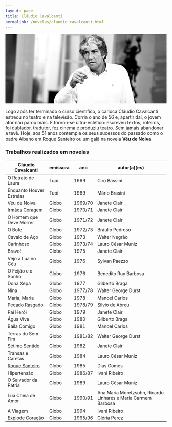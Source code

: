 ```yaml
---
layout: page
title: Cláudio Cavalcanti
permalink: /novelas/claudio_cavalcanti.html
---
```


![Claudio Cavalcanti](/novelas/img/claudio_cavalcanti.jpg)

Logo após ter terminado o curso científico, o carioca Cláudio Cavalcanti estreou no teatro e na televisão. Corria o ano de 56 e, apartir daí, o jovem ator não parou mais. E tornou-se ultra-eclético: escreveu textos, roteiros, foi dublador, tradutor, fez cinema e produziu teatro. Sem jamais abandonar a tevê. Hoje, aos 51 anos contempla os seus sucessos do passado como o padre Albano em Roque Santeiro ou um galã na novela **Véu de Noiva**.

### Trabalhos realizados em novelas

Cláudio Cavalcanti | emissora | ano | autor(a)(es)
------------------ | -------- | --- | ------------
O Retrato de Laura	| Tupi	| 1969	| Ciro Bassini
Enquanto Houver Estrelas | Tupi | 1969 | Mário Brasini
Véu de Noiva | Globo | 1969/70 | Janete Clair
[Irmãos Coragem](/novelas/irmaos_coragem.html) | Globo | 1970/71 | Janete Clair
O Homem que Deve Morrer | Globo | 1971/72 | Janete Clair
O Bofe | Globo | 1972/73 | Bráulio Pedroso
Cavalo de Aço | Globo | 1973 | Walter Negrão
Carinhoso | Globo | 1973/74 | Lauro César Muniz
Bravo! | Globo | 1975 | Janete Clair
Vejo a Lua no Céu | Globo | 1976 | Sylvan Paezzo
O Feijão e o Sonho | Globo | 1976 | Benedito Ruy Barbosa
Dona Xepa | Globo | 1977 | Gilberto Braga
Nina | Globo | 1977/78 | Walter George Durst
Maria, Maria | Globo | 1978 | Manoel Carlos
Pecado Rasgado | Globo | 1978/79 | Sílvio de Abreu
Pai Herói | Globo | 1979 | Janete Clair
Água Viva | Globo | 1980 | Gilberto Braga
Baila Comigo | Globo | 1981 | Manoel Carlos
Terras do Sem Fim | Globo | 1981/82 | Walter George Durst
Sétimo Sentido | Globo | 1982 | Janete Clair
Transas e Caretas | Globo | 1984 | Lauro César Muniz
[Roque Santeiro](/novelas/roque_santeiro.html) | Globo | 1985 | Dias Gomes
Hipertensão | Globo | 1986/87 | Ivani Ribeiro
O Salvador da Pátria | Globo | 1989 | Lauro César Muniz
Lua Cheia de Amor | Globo | 1990/91 | Ana Maria Moretzsohn, Ricardo Linhares e Maria Carmem Barbosa
A Viagem | Globo | 1994 | Ivani Ribeiro
Explode Coração | Globo | 1995/96 | Glória Perez
